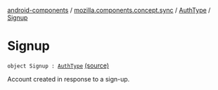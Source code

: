 [android-components](../../index.md) / [mozilla.components.concept.sync](../index.md) / [AuthType](index.md) / [Signup](./-signup.md)

# Signup

`object Signup : `[`AuthType`](index.md) [(source)](https://github.com/mozilla-mobile/android-components/blob/master/components/concept/sync/src/main/java/mozilla/components/concept/sync/OAuthAccount.kt#L228)

Account created in response to a sign-up.

